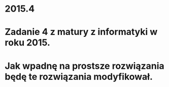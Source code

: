 ﻿# 2015.4
# Zadanie 4 z matury z informatyki w roku 2015.
# Jak wpadnę na prostsze rozwiązania będę te rozwiązania modyfikował.

